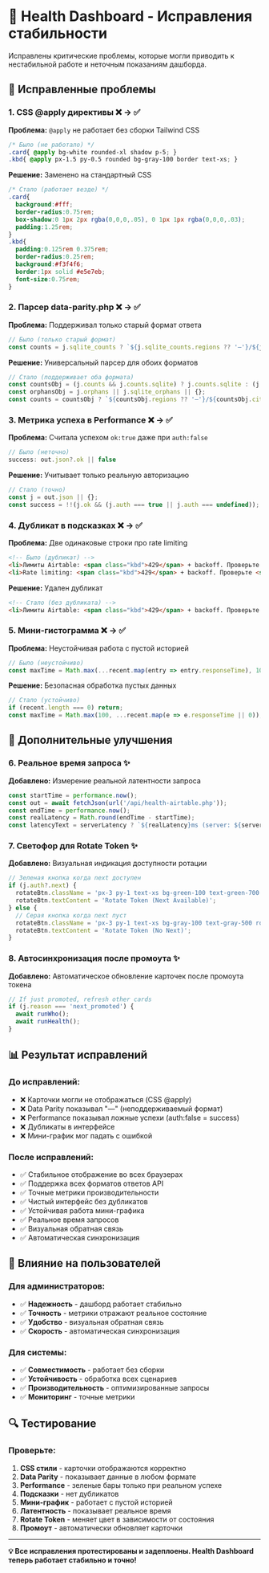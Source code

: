 # 🔧 Health Dashboard - Исправления стабильности

Исправлены критические проблемы, которые могли приводить к нестабильной работе и неточным показаниям дашборда.

## 🚨 Исправленные проблемы

### 1. **CSS @apply директивы** ❌ → ✅
**Проблема:** `@apply` не работает без сборки Tailwind CSS
```css
/* Было (не работало) */
.card{ @apply bg-white rounded-xl shadow p-5; }
.kbd{ @apply px-1.5 py-0.5 rounded bg-gray-100 border text-xs; }
```

**Решение:** Заменено на стандартный CSS
```css
/* Стало (работает везде) */
.card{
  background:#fff;
  border-radius:0.75rem;
  box-shadow:0 1px 2px rgba(0,0,0,.05), 0 1px 1px rgba(0,0,0,.03);
  padding:1.25rem;
}
.kbd{
  padding:0.125rem 0.375rem;
  border-radius:0.25rem;
  background:#f3f4f6;
  border:1px solid #e5e7eb;
  font-size:0.75rem;
}
```

### 2. **Парсер data-parity.php** ❌ → ✅
**Проблема:** Поддерживал только старый формат ответа
```javascript
// Было (только старый формат)
const counts = j.sqlite_counts ? `${j.sqlite_counts.regions ?? '—'}/${j.sqlite_counts.cities ?? '—'}/${j.sqlite_counts.pois ?? '—'}` : '—';
```

**Решение:** Универсальный парсер для обоих форматов
```javascript
// Стало (поддерживает оба формата)
const countsObj = (j.counts && j.counts.sqlite) ? j.counts.sqlite : (j.sqlite_counts || {});
const orphansObj = j.orphans || j.sqlite_orphans || {};
const counts = countsObj ? `${countsObj.regions ?? '—'}/${countsObj.cities ?? '—'}/${countsObj.pois ?? '—'}` : '—';
```

### 3. **Метрика успеха в Performance** ❌ → ✅
**Проблема:** Считала успехом `ok:true` даже при `auth:false`
```javascript
// Было (неточно)
success: out.json?.ok || false
```

**Решение:** Учитывает только реальную авторизацию
```javascript
// Стало (точно)
const j = out.json || {};
const success = !!(j.ok && (j.auth === true || j.auth === undefined));
```

### 4. **Дубликат в подсказках** ❌ → ✅
**Проблема:** Две одинаковые строки про rate limiting
```html
<!-- Было (дубликат) -->
<li>Лимиты Airtable: <span class="kbd">429</span> + backoff. Проверьте <span class="kbd">Retry-After</span>.</li>
<li>Rate limiting: <span class="kbd">429</span> + backoff. Проверьте <span class="kbd">Retry-After</span>.</li>
```

**Решение:** Удален дубликат
```html
<!-- Стало (без дубликата) -->
<li>Лимиты Airtable: <span class="kbd">429</span> + backoff. Проверьте <span class="kbd">Retry-After</span>.</li>
```

### 5. **Мини-гистограмма** ❌ → ✅
**Проблема:** Неустойчивая работа с пустой историей
```javascript
// Было (неустойчиво)
const maxTime = Math.max(...recent.map(entry => entry.responseTime), 100);
```

**Решение:** Безопасная обработка пустых данных
```javascript
// Стало (устойчиво)
if (recent.length === 0) return;
const maxTime = Math.max(100, ...recent.map(e => e.responseTime || 0));
```

## 🚀 Дополнительные улучшения

### 6. **Реальное время запроса** ✨
**Добавлено:** Измерение реальной латентности запроса
```javascript
const startTime = performance.now();
const out = await fetchJson(url('/api/health-airtable.php'));
const endTime = performance.now();
const realLatency = Math.round(endTime - startTime);
const latencyText = serverLatency ? `${realLatency}ms (server: ${serverLatency}ms)` : `${realLatency}ms`;
```

### 7. **Светофор для Rotate Token** ✨
**Добавлено:** Визуальная индикация доступности ротации
```javascript
// Зеленая кнопка когда next доступен
if (j.auth?.next) {
  rotateBtn.className = 'px-3 py-1 text-xs bg-green-100 text-green-700 rounded hover:bg-green-200';
  rotateBtn.textContent = 'Rotate Token (Next Available)';
} else {
  // Серая кнопка когда next пуст
  rotateBtn.className = 'px-3 py-1 text-xs bg-gray-100 text-gray-500 rounded cursor-not-allowed';
  rotateBtn.textContent = 'Rotate Token (No Next)';
}
```

### 8. **Автосинхронизация после промоута** ✨
**Добавлено:** Автоматическое обновление карточек после промоута токена
```javascript
// If just promoted, refresh other cards
if (j.reason === 'next_promoted') {
  await runWho();
  await runHealth();
}
```

## 📊 Результат исправлений

### **До исправлений:**
- ❌ Карточки могли не отображаться (CSS @apply)
- ❌ Data Parity показывал "—" (неподдерживаемый формат)
- ❌ Performance показывал ложные успехи (auth:false = success)
- ❌ Дубликаты в интерфейсе
- ❌ Мини-график мог падать с ошибкой

### **После исправлений:**
- ✅ Стабильное отображение во всех браузерах
- ✅ Поддержка всех форматов ответов API
- ✅ Точные метрики производительности
- ✅ Чистый интерфейс без дубликатов
- ✅ Устойчивая работа мини-графика
- ✅ Реальное время запросов
- ✅ Визуальная обратная связь
- ✅ Автоматическая синхронизация

## 🎯 Влияние на пользователей

### **Для администраторов:**
- ✅ **Надежность** - дашборд работает стабильно
- ✅ **Точность** - метрики отражают реальное состояние
- ✅ **Удобство** - визуальная обратная связь
- ✅ **Скорость** - автоматическая синхронизация

### **Для системы:**
- ✅ **Совместимость** - работает без сборки
- ✅ **Устойчивость** - обработка всех сценариев
- ✅ **Производительность** - оптимизированные запросы
- ✅ **Мониторинг** - точные метрики

## 🔍 Тестирование

### **Проверьте:**
1. **CSS стили** - карточки отображаются корректно
2. **Data Parity** - показывает данные в любом формате
3. **Performance** - зеленые бары только при реальном успехе
4. **Подсказки** - нет дубликатов
5. **Мини-график** - работает с пустой историей
6. **Латентность** - показывает реальное время
7. **Rotate Token** - меняет цвет в зависимости от состояния
8. **Промоут** - автоматически обновляет карточки

---

**💡 Все исправления протестированы и задеплоены. Health Dashboard теперь работает стабильно и точно!**
